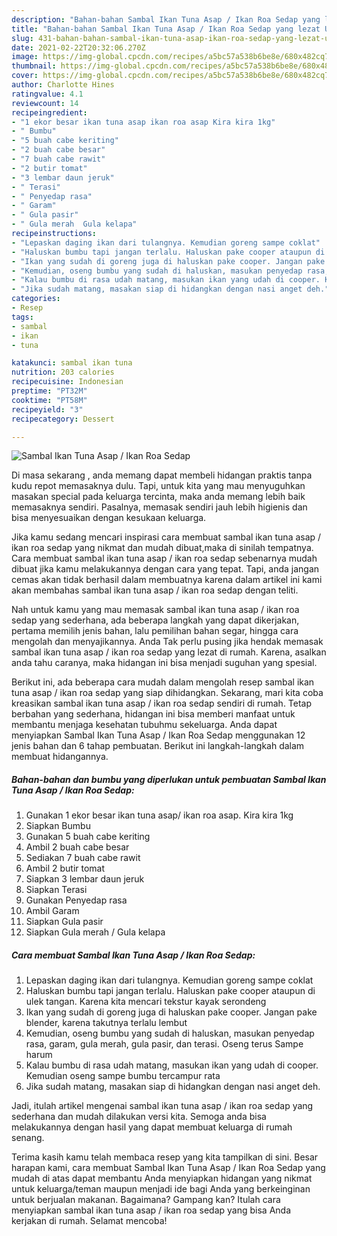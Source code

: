 ```yaml
---
description: "Bahan-bahan Sambal Ikan Tuna Asap / Ikan Roa Sedap yang lezat Untuk Jualan"
title: "Bahan-bahan Sambal Ikan Tuna Asap / Ikan Roa Sedap yang lezat Untuk Jualan"
slug: 431-bahan-bahan-sambal-ikan-tuna-asap-ikan-roa-sedap-yang-lezat-untuk-jualan
date: 2021-02-22T20:32:06.270Z
image: https://img-global.cpcdn.com/recipes/a5bc57a538b6be8e/680x482cq70/sambal-ikan-tuna-asap-ikan-roa-sedap-foto-resep-utama.jpg
thumbnail: https://img-global.cpcdn.com/recipes/a5bc57a538b6be8e/680x482cq70/sambal-ikan-tuna-asap-ikan-roa-sedap-foto-resep-utama.jpg
cover: https://img-global.cpcdn.com/recipes/a5bc57a538b6be8e/680x482cq70/sambal-ikan-tuna-asap-ikan-roa-sedap-foto-resep-utama.jpg
author: Charlotte Hines
ratingvalue: 4.1
reviewcount: 14
recipeingredient:
- "1 ekor besar ikan tuna asap ikan roa asap Kira kira 1kg"
- " Bumbu"
- "5 buah cabe keriting"
- "2 buah cabe besar"
- "7 buah cabe rawit"
- "2 butir tomat"
- "3 lembar daun jeruk"
- " Terasi"
- " Penyedap rasa"
- " Garam"
- " Gula pasir"
- " Gula merah  Gula kelapa"
recipeinstructions:
- "Lepaskan daging ikan dari tulangnya. Kemudian goreng sampe coklat"
- "Haluskan bumbu tapi jangan terlalu. Haluskan pake cooper ataupun di ulek tangan. Karena kita mencari tekstur kayak serondeng"
- "Ikan yang sudah di goreng juga di haluskan pake cooper. Jangan pake blender, karena takutnya terlalu lembut"
- "Kemudian, oseng bumbu yang sudah di haluskan, masukan penyedap rasa, garam, gula merah, gula pasir, dan terasi. Oseng terus Sampe harum"
- "Kalau bumbu di rasa udah matang, masukan ikan yang udah di cooper. Kemudian oseng sampe bumbu tercampur rata"
- "Jika sudah matang, masakan siap di hidangkan dengan nasi anget deh."
categories:
- Resep
tags:
- sambal
- ikan
- tuna

katakunci: sambal ikan tuna 
nutrition: 203 calories
recipecuisine: Indonesian
preptime: "PT32M"
cooktime: "PT58M"
recipeyield: "3"
recipecategory: Dessert

---
```



![Sambal Ikan Tuna Asap / Ikan Roa Sedap](https://img-global.cpcdn.com/recipes/a5bc57a538b6be8e/680x482cq70/sambal-ikan-tuna-asap-ikan-roa-sedap-foto-resep-utama.jpg)

Di masa  sekarang , anda memang dapat membeli hidangan praktis tanpa kudu repot memasaknya dulu. Tapi, untuk kita yang mau menyuguhkan masakan special pada keluarga tercinta, maka anda memang lebih baik memasaknya sendiri. Pasalnya, memasak sendiri jauh lebih higienis dan bisa menyesuaikan dengan kesukaan keluarga.

Jika kamu sedang mencari inspirasi cara membuat sambal ikan tuna asap / ikan roa sedap yang nikmat dan mudah dibuat,maka di sinilah tempatnya. Cara membuat sambal ikan tuna asap / ikan roa sedap  sebenarnya mudah dibuat jika kamu melakukannya dengan cara yang tepat. Tapi, anda jangan cemas akan tidak berhasil dalam membuatnya 
karena dalam artikel ini kami akan membahas sambal ikan tuna asap / ikan roa sedap dengan teliti.  



Nah untuk kamu yang mau memasak sambal ikan tuna asap / ikan roa sedap yang sederhana, ada beberapa langkah yang dapat dikerjakan, pertama memilih jenis bahan, lalu pemilihan bahan segar, hingga cara mengolah dan menyajikannya. Anda Tak perlu pusing jika hendak memasak sambal ikan tuna asap / ikan roa sedap yang lezat di rumah. Karena, asalkan anda  tahu caranya, maka hidangan ini bisa menjadi suguhan yang spesial.

Berikut ini, ada beberapa cara mudah dalam mengolah resep sambal ikan tuna asap / ikan roa sedap yang siap dihidangkan. Sekarang, mari kita coba kreasikan sambal ikan tuna asap / ikan roa sedap sendiri di rumah. Tetap berbahan yang sederhana, hidangan ini bisa memberi manfaat untuk membantu menjaga kesehatan tubuhmu sekeluarga. Anda dapat menyiapkan Sambal Ikan Tuna Asap / Ikan Roa Sedap menggunakan 12 jenis bahan dan 6 tahap pembuatan. Berikut ini langkah-langkah dalam membuat hidangannya.

<!--inarticleads1-->

##### Bahan-bahan dan bumbu yang diperlukan untuk pembuatan Sambal Ikan Tuna Asap / Ikan Roa Sedap:

1. Gunakan 1 ekor besar ikan tuna asap/ ikan roa asap. Kira kira 1kg
1. Siapkan  Bumbu
1. Gunakan 5 buah cabe keriting
1. Ambil 2 buah cabe besar
1. Sediakan 7 buah cabe rawit
1. Ambil 2 butir tomat
1. Siapkan 3 lembar daun jeruk
1. Siapkan  Terasi
1. Gunakan  Penyedap rasa
1. Ambil  Garam
1. Siapkan  Gula pasir
1. Siapkan  Gula merah / Gula kelapa




<!--inarticleads2-->

##### Cara membuat Sambal Ikan Tuna Asap / Ikan Roa Sedap:

1. Lepaskan daging ikan dari tulangnya. Kemudian goreng sampe coklat
1. Haluskan bumbu tapi jangan terlalu. Haluskan pake cooper ataupun di ulek tangan. Karena kita mencari tekstur kayak serondeng
1. Ikan yang sudah di goreng juga di haluskan pake cooper. Jangan pake blender, karena takutnya terlalu lembut
1. Kemudian, oseng bumbu yang sudah di haluskan, masukan penyedap rasa, garam, gula merah, gula pasir, dan terasi. Oseng terus Sampe harum
1. Kalau bumbu di rasa udah matang, masukan ikan yang udah di cooper. Kemudian oseng sampe bumbu tercampur rata
1. Jika sudah matang, masakan siap di hidangkan dengan nasi anget deh.




Jadi, itulah artikel mengenai  sambal ikan tuna asap / ikan roa sedap  yang sederhana dan mudah dilakukan versi kita. Semoga anda bisa melakukannya dengan hasil yang dapat membuat keluarga di rumah senang. 

Terima kasih kamu telah membaca resep yang kita tampilkan di sini. Besar harapan kami, cara membuat  Sambal Ikan Tuna Asap / Ikan Roa Sedap yang mudah di atas dapat membantu Anda menyiapkan hidangan yang nikmat untuk keluarga/teman maupun menjadi ide bagi Anda yang berkeinginan untuk berjualan makanan. Bagaimana? Gampang kan? Itulah cara menyiapkan sambal ikan tuna asap / ikan roa sedap yang bisa Anda kerjakan di rumah. Selamat mencoba!

